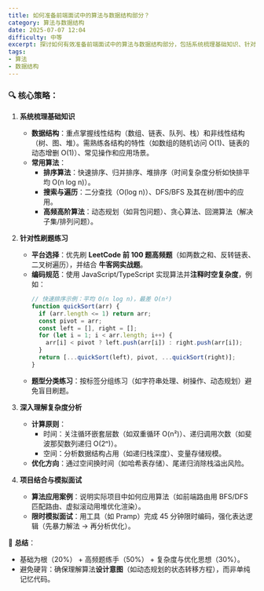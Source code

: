 ```yaml
---
title: 如何准备前端面试中的算法与数据结构部分？
category: 算法与数据结构
date: 2025-07-07 12:04
difficulty: 中等
excerpt: 探讨如何有效准备前端面试中的算法与数据结构部分，包括系统梳理基础知识、针对性刷题练习、深入理解复杂度分析以及项目结合与模拟面试。
tags:
- 算法
- 数据结构
---
```

### 🔍 核心策略：

1. **系统梳理基础知识**  
   - **数据结构**：重点掌握线性结构（数组、链表、队列、栈）和非线性结构（树、图、堆）。需熟练各结构的特性（如数组的随机访问 O(1)、链表的动态增删 O(1)）、常见操作和应用场景。  
   - **常用算法**：  
     - **排序算法**：快速排序、归并排序、堆排序（时间复杂度分析如快排平均 O(n log n)）。  
     - **搜索与遍历**：二分查找（O(log n)）、DFS/BFS 及其在树/图中的应用。  
     - **高频高阶算法**：动态规划（如背包问题）、贪心算法、回溯算法（解决子集/排列问题）。  

2. **针对性刷题练习**  
   - **平台选择**：优先刷 **LeetCode 前 100 题高频题**（如两数之和、反转链表、二叉树遍历），并结合 **牛客网实战题**。  
   - **编码规范**：使用 JavaScript/TypeScript 实现算法并**注释时空复杂度**，例如：  
     ```javascript
     // 快速排序示例：平均 O(n log n)，最差 O(n²)
     function quickSort(arr) {
       if (arr.length <= 1) return arr;
       const pivot = arr;
       const left = [], right = [];
       for (let i = 1; i < arr.length; i++) {
         arr[i] < pivot ? left.push(arr[i]) : right.push(arr[i]);
       }
       return [...quickSort(left), pivot, ...quickSort(right)];
     }
     ```  
   - **题型分类练习**：按标签分组练习（如字符串处理、树操作、动态规划）避免盲目刷题。  

3. **深入理解复杂度分析**  
   - **计算原则**：  
     - 时间：关注循环嵌套层数（如双重循环 O(n²)）、递归调用次数（如斐波那契数列递归 O(2ⁿ)）。  
     - 空间：分析数据结构占用（如递归栈深度）、变量存储规模。  
   - **优化方向**：通过空间换时间（如哈希表存储）、尾递归消除栈溢出风险。  

4. **项目结合与模拟面试**  
   - **算法应用案例**：说明实际项目中如何应用算法（如前端路由用 BFS/DFS 匹配路由、虚拟滚动用堆优化渲染）。  
   - **限时模拟面试**：用工具（如 Pramp）完成 45 分钟限时编码，强化表达逻辑（先暴力解法 → 再分析优化）。  

💎 **总结**：  
- 基础为根（20%） + 高频题练手（50%） + 复杂度与优化思想（30%）。  
- 避免硬背：确保理解算法**设计意图**（如动态规划的状态转移方程），而非单纯记忆代码。  
